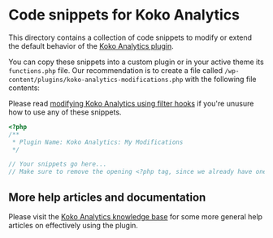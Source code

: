 # Code snippets for Koko Analytics

This directory contains a collection of code snippets to modify or extend the default behavior of the [Koko Analytics plugin](https://www.kokoanalytics.com/).

You can copy these snippets into a custom plugin or in your active theme its `functions.php` file.
Our recommendation is to create a file called `/wp-content/plugins/koko-analytics-modifications.php` with the following file contents:

Please read [modifying Koko Analytics using filter hooks](https://www.kokoanalytics.com/kb/modifying-koko-analytics-using-filter-hooks/) if you're unusure how to use any of these snippets.

```php
<?php
/**
 * Plugin Name: Koko Analytics: My Modifications
 */

// Your snippets go here...
// Make sure to remove the opening <?php tag, since we already have one above.
```

## More help articles and documentation

Please visit the [Koko Analytics knowledge base](https://www.kokoanalytics.com/kb/) for some more general help articles on effectively using the plugin.
